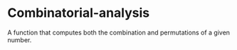# Combinatorial-analysis
A function that computes both the combination and permutations of a given number.

